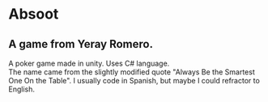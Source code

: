 # Absoot
## A game from Yeray Romero.
A poker game made in unity. Uses C# language.  
The name came from the slightly modified quote "Always Be the Smartest One On the Table". 
I usually code in Spanish, but maybe I could refractor to English. 
